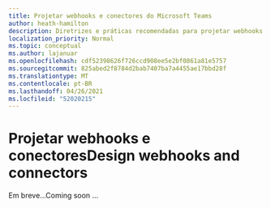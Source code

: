 ```yaml
---
title: Projetar webhooks e conectores do Microsoft Teams
author: heath-hamilton
description: Diretrizes e práticas recomendadas para projetar webhooks e conectores para o Microsoft Teams.
localization_priority: Normal
ms.topic: conceptual
ms.author: lajanuar
ms.openlocfilehash: cdf52398626f726ccd908ee5e2bf0861a81e5757
ms.sourcegitcommit: 825abed2f8784d2bab7407ba7a4455ae17bbd28f
ms.translationtype: MT
ms.contentlocale: pt-BR
ms.lasthandoff: 04/26/2021
ms.locfileid: "52020215"
---
```

# <a name="design-webhooks-and-connectors"></a><span data-ttu-id="d2f2e-103">Projetar webhooks e conectores</span><span class="sxs-lookup"><span data-stu-id="d2f2e-103">Design webhooks and connectors</span></span>

<span data-ttu-id="d2f2e-104">Em breve...</span><span class="sxs-lookup"><span data-stu-id="d2f2e-104">Coming soon ...</span></span>
